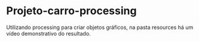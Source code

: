 # Projeto-carro-processing
Utilizando processing para criar objetos gráficos, na pasta resources há um vídeo demonstrativo do resultado.
